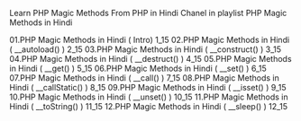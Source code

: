 Learn PHP Magic Methods From PHP in Hindi Chanel in playlist
PHP Magic Methods in Hindi


01.PHP Magic Methods in Hindi ( Intro) 1_15
02.PHP Magic Methods in Hindi ( __autoload() ) 2_15
03.PHP Magic Methods in Hindi ( __construct() ) 3_15
04.PHP Magic Methods in Hindi ( __destruct() ) 4_15
05.PHP Magic Methods in Hindi ( __get() ) 5_15
06.PHP Magic Methods in Hindi ( __set() ) 6_15
07.PHP Magic Methods in Hindi ( __call() ) 7_15
08.PHP Magic Methods in Hindi ( __callStatic() ) 8_15
09.PHP Magic Methods in Hindi ( __isset() ) 9_15
10.PHP Magic Methods in Hindi ( __unset() ) 10_15
11.PHP Magic Methods in Hindi ( __toString() ) 11_15
12.PHP Magic Methods in Hindi ( __sleep() ) 12_15